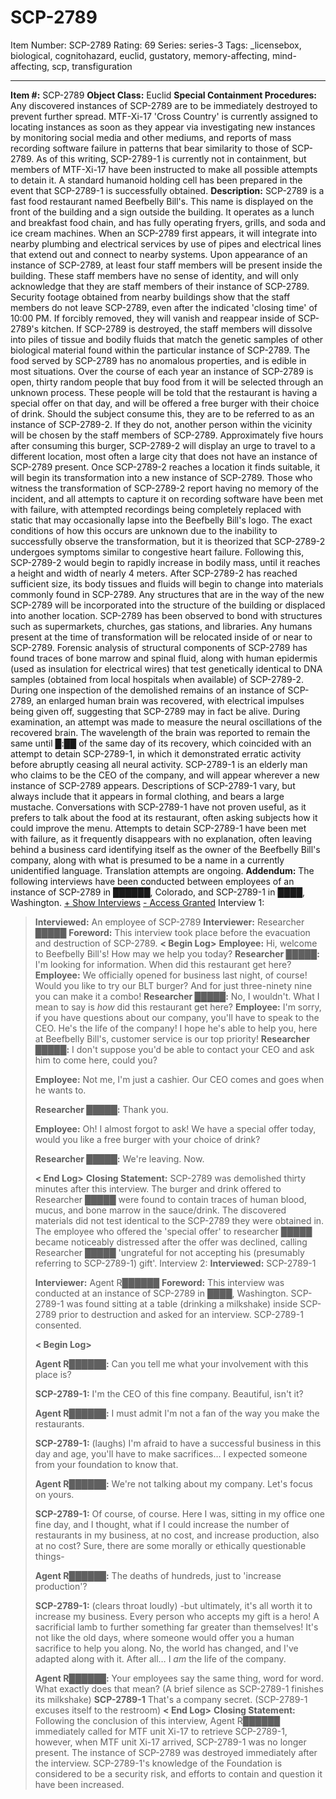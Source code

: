 # SCP-2789
Item Number: SCP-2789
Rating: 69
Series: series-3
Tags: _licensebox, biological, cognitohazard, euclid, gustatory, memory-affecting, mind-affecting, scp, transfiguration

---

**Item #:** SCP-2789
**Object Class:** Euclid
**Special Containment Procedures:** Any discovered instances of SCP-2789 are to be immediately destroyed to prevent further spread. MTF-Xi-17 'Cross Country' is currently assigned to locating instances as soon as they appear via investigating new instances by monitoring social media and other mediums, and reports of mass recording software failure in patterns that bear similarity to those of SCP-2789. As of this writing, SCP-2789-1 is currently not in containment, but members of MTF-Xi-17 have been instructed to make all possible attempts to detain it. A standard humanoid holding cell has been prepared in the event that SCP-2789-1 is successfully obtained.
**Description:** SCP-2789 is a fast food restaurant named Beefbelly Bill's. This name is displayed on the front of the building and a sign outside the building. It operates as a lunch and breakfast food chain, and has fully operating fryers, grills, and soda and ice cream machines. When an SCP-2789 first appears, it will integrate into nearby plumbing and electrical services by use of pipes and electrical lines that extend out and connect to nearby systems.
Upon appearance of an instance of SCP-2789, at least four staff members will be present inside the building. These staff members have no sense of identity, and will only acknowledge that they are staff members of their instance of SCP-2789. Security footage obtained from nearby buildings show that the staff members do not leave SCP-2789, even after the indicated 'closing time' of 10:00 PM. If forcibly removed, they will vanish and reappear inside of SCP-2789's kitchen. If SCP-2789 is destroyed, the staff members will dissolve into piles of tissue and bodily fluids that match the genetic samples of other biological material found within the particular instance of SCP-2789. The food served by SCP-2789 has no anomalous properties, and is edible in most situations.
Over the course of each year an instance of SCP-2789 is open, thirty random people that buy food from it will be selected through an unknown process. These people will be told that the restaurant is having a special offer on that day, and will be offered a free burger with their choice of drink. Should the subject consume this, they are to be referred to as an instance of SCP-2789-2. If they do not, another person within the vicinity will be chosen by the staff members of SCP-2789. Approximately five hours after consuming this burger, SCP-2789-2 will display an urge to travel to a different location, most often a large city that does not have an instance of SCP-2789 present. Once SCP-2789-2 reaches a location it finds suitable, it will begin its transformation into a new instance of SCP-2789. Those who witness the transformation of SCP-2789-2 report having no memory of the incident, and all attempts to capture it on recording software have been met with failure, with attempted recordings being completely replaced with static that may occasionally lapse into the Beefbelly Bill's logo.
The exact conditions of how this occurs are unknown due to the inability to successfully observe the transformation, but it is theorized that SCP-2789-2 undergoes symptoms similar to congestive heart failure. Following this, SCP-2789-2 would begin to rapidly increase in bodily mass, until it reaches a height and width of nearly 4 meters. After SCP-2789-2 has reached sufficient size, its body tissues and fluids will begin to change into materials commonly found in SCP-2789. Any structures that are in the way of the new SCP-2789 will be incorporated into the structure of the building or displaced into another location. SCP-2789 has been observed to bond with structures such as supermarkets, churches, gas stations, and libraries. Any humans present at the time of transformation will be relocated inside of or near to SCP-2789.
Forensic analysis of structural components of SCP-2789 has found traces of bone marrow and spinal fluid, along with human epidermis (used as insulation for electrical wires) that test genetically identical to DNA samples (obtained from local hospitals when available) of SCP-2789-2. During one inspection of the demolished remains of an instance of SCP-2789, an enlarged human brain was recovered, with electrical impulses being given off, suggesting that SCP-2789 may in fact be alive. During examination, an attempt was made to measure the neural oscillations of the recovered brain. The wavelength of the brain was reported to remain the same until █:██ of the same day of its recovery, which coincided with an attempt to detain SCP-2789-1, in which it demonstrated erratic activity before abruptly ceasing all neural activity.
SCP-2789-1 is an elderly man who claims to be the CEO of the company, and will appear wherever a new instance of SCP-2789 appears. Descriptions of SCP-2789-1 vary, but always include that it appears in formal clothing, and bears a large mustache. Conversations with SCP-2789-1 have not proven useful, as it prefers to talk about the food at its restaurant, often asking subjects how it could improve the menu. Attempts to detain SCP-2789-1 have been met with failure, as it frequently disappears with no explanation, often leaving behind a business card identifying itself as the owner of the Beefbelly Bill's company, along with what is presumed to be a name in a currently unidentified language. Translation attempts are ongoing.
**Addendum:** The following interviews have been conducted between employees of an instance of SCP-2789 in ██████, Colorado, and SCP-2789-1 in ████, Washington.
[\+ Show Interviews](javascript:;)
[\- Access Granted](javascript:;)
Interview 1:
> **Interviewed:** An employee of SCP-2789
> **Interviewer:** Researcher █████
> **Foreword:** This interview took place before the evacuation and destruction of SCP-2789.
> **< Begin Log>**
> **Employee:** Hi, welcome to Beefbelly Bill's! How may we help you today?
> **Researcher █████:** I'm looking for information. When did this restaurant get here?
> **Employee:** We officially opened for business last night, of course! Would you like to try our BLT burger? And for just three-ninety nine you can make it a combo!
> **Researcher █████:** No, I wouldn't. What I mean to say is _how_ did this restaurant get here?
> **Employee:** I'm sorry, if you have questions about our company, you'll have to speak to the CEO. He's the life of the company! I hope he's able to help you, here at Beefbelly Bill's, customer service is our top priority!
> **Researcher █████:** I don't suppose you'd be able to contact your CEO and ask him to come here, could you?  
>    
>  **Employee:** Not me, I'm just a cashier. Our CEO comes and goes when he wants to.  
>    
>  **Researcher █████:** Thank you.  
>    
>  **Employee:** Oh! I almost forgot to ask! We have a special offer today, would you like a free burger with your choice of drink?  
>    
>  **Researcher █████:** We're leaving. Now.  
>    
>  **< End Log>**
> **Closing Statement:** SCP-2789 was demolished thirty minutes after this interview. The burger and drink offered to Researcher █████ were found to contain traces of human blood, mucus, and bone marrow in the sauce/drink. The discovered materials did not test identical to the SCP-2789 they were obtained in. The employee who offered the 'special offer' to researcher █████ became noticeably distressed after the offer was declined, calling Researcher █████ 'ungrateful for not accepting his (presumably referring to SCP-2789-1) gift'.
Interview 2:
> **Interviewed:** SCP-2789-1  
>    
>  **Interviewer:** Agent R██████
> **Foreword:** This interview was conducted at an instance of SCP-2789 in ████, Washington. SCP-2789-1 was found sitting at a table (drinking a milkshake) inside SCP-2789 prior to destruction and asked for an interview. SCP-2789-1 consented.  
>    
>  **< Begin Log>**  
>    
>  **Agent R██████:** Can you tell me what your involvement with this place is?  
>    
>  **SCP-2789-1:** I'm the CEO of this fine company. Beautiful, isn't it?  
>    
>  **Agent R██████:** I must admit I'm not a fan of the way you make the restaurants.  
>    
>  **SCP-2789-1:** (laughs) I'm afraid to have a successful business in this day and age, you'll have to make sacrifices… I expected someone from your foundation to know that.  
>    
>  **Agent R██████:** We're not talking about my company. Let's focus on yours.  
>    
>  **SCP-2789-1:** Of course, of course. Here I was, sitting in my office one fine day, and I thought, what if I could increase the number of restaurants in my business, at no cost, and increase production, also at no cost? Sure, there are some morally or ethically questionable things-  
>    
>  **Agent R██████:** The deaths of hundreds, just to 'increase production'?  
>    
>  **SCP-2789-1:** (clears throat loudly) -but ultimately, it's all worth it to increase my business. Every person who accepts my gift is a hero! A sacrificial lamb to further something far greater than themselves! It's not like the old days, where someone would offer you a human sacrifice to help you along. No, the world has changed, and I've adapted along with it. After all… I _am_ the life of the company.  
>    
>  **Agent R██████:** Your employees say the same thing, word for word. What exactly does that mean?
> (A brief silence as SCP-2789-1 finishes its milkshake)
> **SCP-2789-1** That's a company secret. (SCP-2789-1 excuses itself to the restroom)
> **< End Log>**
> **Closing Statement:** Following the conclusion of this interview, Agent R██████ immediately called for MTF unit Xi-17 to retrieve SCP-2789-1, however, when MTF unit Xi-17 arrived, SCP-2789-1 was no longer present. The instance of SCP-2789 was destroyed immediately after the interview. SCP-2789-1's knowledge of the Foundation is considered to be a security risk, and efforts to contain and question it have been increased.